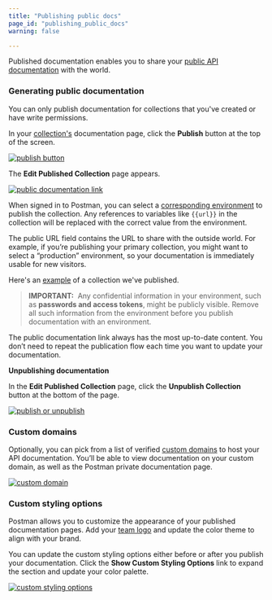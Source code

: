 ```yaml
---
title: "Publishing public docs"
page_id: "publishing_public_docs"
warning: false

---
```


Published documentation enables you to share your [public API documentation](https://learning.postman.com/docs/postman_for_publishers/public_api_docs/) with the world. 

### Generating public documentation

You can only publish documentation for collections that you've created or have write permissions.

In your [collection's](https://learning.postman.com/docs/postman/api_documentation/viewing_documentation/) documentation page, click the **Publish** button at the top of the screen.

[![publish button](https://assets.postman.com/postman-docs/docs-publish-button2.png) ](https://assets.postman.com/postman-docs/docs-publish-button2.png)  

The **Edit Published Collection** page appears.

[![public documentation link](https://assets.postman.com/postman-docs/docs-public-view.png)](https://assets.postman.com/postman-docs/docs-public-view.png)

When signed in to Postman, you can select a [corresponding environment](https://learning.postman.com/docs/postman/api_documentation/environments_and_environment_templates/) to publish the collection. Any references to variables like `{{url}}` in the collection will be replaced with the correct value from the environment.

The public URL field contains the URL to share with the outside world. For example, if you’re publishing your primary collection, you might want to select a “production” environment, so your documentation is immediately usable for new visitors.

Here's an [example](https://documenter.getpostman.com/view/583/coopers-meal-plan/4u2) of a collection we've published.

> **IMPORTANT:**  Any confidential information in your environment, such as **passwords and access tokens**, might be publicly visible. Remove all such information from the environment before you publish documentation with an environment.

The public documentation link always has the most up-to-date content. You don’t need to repeat the publication flow each time you want to update your documentation.

**Unpublishing documentation**

In the **Edit Published Collection** page, click the **Unpublish Collection** button at the bottom of the page.

[![publish or unpublish](https://assets.postman.com/postman-docs/docs-unpublish2.png)](https://assets.postman.com/postman-docs/docs-unpublish2.png)

### Custom domains

Optionally, you can pick from a list of verified [custom domains](https://learning.postman.com/docs/postman/api_documentation/adding_and_verifying_custom_domains/) to host your API documentation. You’ll be able to view documentation on your custom domain, as well as the Postman private documentation page. 

[![custom domain](https://assets.postman.com/postman-docs/docs-custom-domains.png)](https://assets.postman.com/postman-docs/docs-custom-domains.png)

### Custom styling options

Postman allows you to customize the appearance of your published documentation pages. Add your [team logo](https://learning.postman.com/docs/postman/api_documentation/adding_team_name_and_logo/) and update the color theme to align with your brand.

You can update the custom styling options either before or after you publish your documentation. Click the **Show Custom Styling Options** link to expand the section and update your color palette.

[![custom styling options](https://assets.postman.com/postman-docs/docs-custom-styling.png)](https://assets.postman.com/postman-docs/docs-custom-styling.png)
